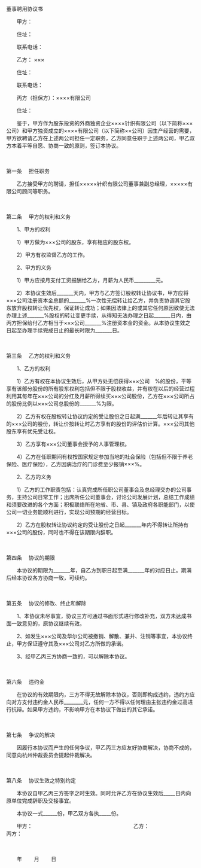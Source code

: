 



董事聘用协议书



 

　　甲方： 

　　住址：

　　联系电话：　　

　　乙方： ×××

　　住址：

　　联系电话：　　

　　丙方（担保方）：××××有限公司

　　住址：　　

　　鉴于，甲方作为股东投资的外商独资企业××××针织有限公司（以下简称×××公司）和甲方独资成立的××××有限公司（以下简称××公司）因生产经营的需要，甲方欲聘请乙方在上述两公司担任一定职务，乙方同意任职于上述两公司，甲乙双方本着平等自愿、协商一致的原则，签订本协议。

　　

第一条
　担任职务

　　乙方接受甲方的聘请，担任×××××针织有限公司董事兼副总经理，×××××有限公司顾问等职务。

　　

第二条
　甲方的权利和义务

　　1、甲方的权利

　　1）甲方做为×××公司的股东，享有相应的股东权。

　　2）甲方有权监督乙方的工作。

　　2、甲方的义务

　　1）甲方应按月支付工资报酬给乙方，月薪为人民币_________元。

　　2）本协议生效后_______天内，甲方与乙方签订股权转让协议书，甲方应将×××公司注册资本金总额的_______%一次性无偿转让给乙方，并负责协调其它股东放弃股权转让优先权，保证转让成功；如果因法律上的或其它任何原因致使无法办理上述_______%股权的转让变更手续，从得知无法办理之日起_______日内，由丙方担保给付乙方相当于×××公司_______%注册资本金的资金。从本协议生效之日起至办理手续完成日止的最长时限为_______日。

　　

第三条
　乙方的权利和义务

　　1、乙方的权利

　　1）乙方有权在本协议生效后，从甲方处无偿获得×××公司　%的股份，平等享有该部分股份的所有股东权利包括但不限于股权收益，并有权在以后的经营过程利用其每年在×××公司的分红及月薪所得续买×××公司股份，乙方在×××公司所占的股份比例以×××公司总股份的_______%为限。

　　2）乙方有权在股权转让协议约定的受让股份之日起满_______年后转让其享有的×××公司的股份，转让价按转让时乙方享有的股份的评估价计算。×××公司其他股东享有优先受让权。

　　3）乙方享有×××公司董事会授予的人事管理权。

　　4）乙方在任职期间有权按国家规定参加当地的社会保险（包括但不限于养老保险、医疗保险），乙方因病治疗的门诊费至少报销×××%。

　　2、乙方的义务

　　1）乙方的工作职责包括：认真完成所任职公司董事会及总经理交办的公司事务，主持公司日常工作；出席所任公司董事会，讨论公司发展计划，总结工作成绩和须要改进的各个方面；积极联络所在地省、市、县、镇及政府各职能部门，以使公司一切业务能顺利进行，实现公司预期的经营目标。

　　2）乙方在股权转让协议约定的受让股份之日起_______年内不得转让所持有×××公司的股份，同时也不得在该期限内辞职。

　　

第四条
　协议的期限

　　本协议的期限为_______年，自乙方到职日起至满_______年的对应日止。期满后经本协议各方协商一致，可续约。

　　

第五条
　协议的修改、终止和解除

　　1、本协议未尽事宜，协议三方可通过书面形式进行修改补充，双方未达成书面一致意见的，原协议继续有效。

　　2、如发生×××公司及华尔公司被撤销、解散、兼并、注销等事宜，本协议终止，甲方保证遵守其及×××公司对乙方所做的承诺。

　　3、经甲乙丙三方协商一致的，可以解除本协议。

　　

第六条
　违约金

　　在协议的有效期限内，三方不得无故解除本协议，否则即构成违约，违约方应向对方支付违约金人民币________元，任何一方不得以任何理由主张违约金过高进行抗辩。如果甲方违约，不影响甲方在本协议下做出的其它承诺。

　　

第七条
　争议的解决

　　因履行本协议而产生的任何争议，甲乙丙三方应友好协商解决，协商不成的，同意向杭州仲裁委员会提起仲裁解决。

　　

第八条
　协议生效之特别约定

　　本协议自甲乙丙三方签字之时生效。同时允许乙方在协议生效后_____日内向原单位完成辞职及交接事宜。　　

　　本协议一式______份，甲乙双方各执_____份。　　

　　甲方：　　　　　　　　　　　　　　　　　 　　乙方：　　　　　　　　　　　　　　　　　　 　　丙方：　　　　　　　　　　　　　　　　　 

　　


 　　年　　 月　　 日
 
　　



　　